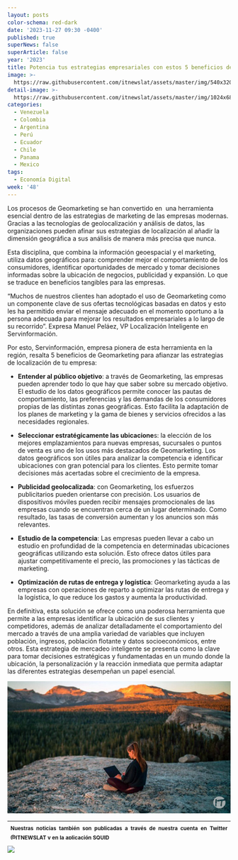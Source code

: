 ```yaml
---
layout: posts
color-schema: red-dark
date: '2023-11-27 09:30 -0400'
published: true
superNews: false
superArticle: false
year: '2023'
title: Potencia tus estrategias empresariales con estos 5 beneficios de Geomarketing
image: >-
  https://raw.githubusercontent.com/itnewslat/assets/master/img/540x320/Trabajo-Medio-Ambiente-p.jpg
detail-image: >-
  https://raw.githubusercontent.com/itnewslat/assets/master/img/1024x680/Trabajo-Medio-Ambiente-g.jpg
categories:
  - Venezuela
  - Colombia
  - Argentina
  - Perú
  - Ecuador
  - Chile
  - Panama
  - Mexico
tags:
  - Economía Digital
week: '48'
---
```

Los procesos de Geomarketing se han convertido en  una herramienta esencial dentro de las estrategias de marketing de las empresas modernas. Gracias a las tecnologías de geolocalización y análisis de datos, las organizaciones pueden afinar sus estrategias de localización al añadir la dimensión geográfica a sus análisis de manera más precisa que nunca. 


Esta disciplina, que combina la información geoespacial y el marketing, utiliza datos geográficos para: comprender mejor el comportamiento de los consumidores, identificar oportunidades de mercado y tomar decisiones informadas sobre la ubicación de negocios, publicidad y expansión. Lo que se traduce en beneficios tangibles para las empresas.


“Muchos de nuestros clientes han adoptado el uso de Geomarketing como un componente clave de sus ofertas tecnológicas basadas en datos y esto les ha permitido enviar el mensaje adecuado en el momento oportuno a la persona adecuada para mejorar los resultados empresariales a lo largo de su recorrido”. Expresa Manuel Peláez, VP Localización Inteligente en Servinformación.

Por esto, Servinformación, empresa pionera de esta herramienta en la región, resalta 5 beneficios de Geomarketing para afianzar las estrategias de localización de tu empresa:

- **Entender al público objetivo**: a través de Geomarketing, las empresas pueden aprender todo lo que hay que saber sobre su mercado objetivo. El estudio de los datos geográficos permite conocer las pautas de comportamiento, las preferencias y las demandas de los consumidores propias de las distintas zonas geográficas. Esto facilita la adaptación de los planes de marketing y la gama de bienes y servicios ofrecidos a las necesidades regionales.

- **Seleccionar estratégicamente las ubicacione**s: la elección de los mejores emplazamientos para nuevas empresas, sucursales o puntos de venta es uno de los usos más destacados de Geomarketing. Los datos geográficos son útiles para analizar la competencia e identificar ubicaciones con gran potencial para los clientes. Esto permite tomar decisiones más acertadas sobre el crecimiento de la empresa.

- **Publicidad geolocalizada**: con Geomarketing, los esfuerzos publicitarios pueden orientarse con precisión. Los usuarios de dispositivos móviles pueden recibir mensajes promocionales de las empresas cuando se encuentran cerca de un lugar determinado. Como resultado, las tasas de conversión aumentan y los anuncios son más relevantes.

- **Estudio de la competencia**: Las empresas pueden llevar a cabo un estudio en profundidad de la competencia en determinadas ubicaciones geográficas utilizando esta solución. Esto ofrece datos útiles para ajustar competitivamente el precio, las promociones y las tácticas de marketing.

- **Optimización de rutas de entrega y logística**: Geomarketing ayuda a las empresas con operaciones de reparto a optimizar las rutas de entrega y la logística, lo que reduce los gastos y aumenta la productividad.

En definitiva, esta solución se ofrece como una poderosa herramienta que permite a las empresas identificar la ubicación de sus clientes y competidores, además de analizar detalladamente el comportamiento del mercado a través de una amplia variedad de variables que incluyen población, ingresos, población flotante y datos socioeconómicos, entre otros. Esta estrategia de mercadeo inteligente se presenta como la clave para tomar decisiones estratégicas y fundamentadas en un mundo donde la ubicación, la personalización y la reacción inmediata que permita adaptar las diferentes estrategias desempeñan un papel esencial.

![](https://raw.githubusercontent.com/itnewslat/assets/master/img/540x320/Trabajo-Medio-Ambiente-p.jpg)

<table style="height: 42px;" width="569">
<tbody>
<tr>
<td style="text-align: justify;"><sub><strong>Nuestras noticias también son publicadas a través de nuestra cuenta en Twitter <a href="https://twitter.com/itnewslat?lang=es">@ITNEWSLAT</a> y en la aplicación <a href="https://squidapp.co/en/">SQUID</a></strong></sub></td>
</tr>
</tbody>
</table>

<img src="https://tracker.metricool.com/c3po.jpg?hash=56f88a41e39ab42c063cc51676587a04"/>